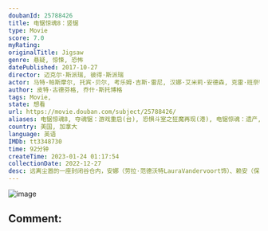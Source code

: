 ```yaml
---
doubanId: 25788426
title: 电锯惊魂8：竖锯
type: Movie
score: 7.0
myRating: 
originalTitle: Jigsaw
genre: 悬疑, 惊悚, 恐怖
datePublished: 2017-10-27
director: 迈克尔·斯派瑞, 彼得·斯派瑞
actor: 马特·帕斯摩尔, 托宾·贝尔, 考乐姆·吉斯·雷尼, 汉娜·艾米莉·安德森, 克雷·班奈特, 劳拉·范德沃特, 保罗·布朗斯坦, 曼德拉·范·皮布尔斯, 布列塔尼·艾伦, 乔赛亚·布莱克, 爱德华·拉特尔, 迈克·布瓦韦尔, 凯雅·金, 比利·帕罗特
author: 皮特·古德芬格, 乔什·斯托博格
tags: Movie, 
state: 想看
url: https://movie.douban.com/subject/25788426/
aliases: 电锯惊魂8, 夺魂锯：游戏重启(台), 恐惧斗室之狂魔再现(港), 电锯惊魂：遗产, Saw__Legacy, Saw_VIII
country: 美国, 加拿大
language: 英语
IMDb: tt3348730
time: 92分钟
createTime: 2023-01-24 01:17:54
collectionDate: 2022-12-27
desc: 远离尘嚣的一座封闭谷仓内，安娜（劳拉·范德沃特LauraVandervoort饰）、赖安（保罗·布朗斯坦PaulBraunstein饰）、米奇（曼德拉·范·皮布尔斯MandelaVan...
---
```


![image](p2499761124.jpg)

Comment: 
---

